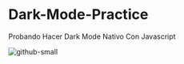 # Dark-Mode-Practice
Probando Hacer Dark Mode Nativo Con Javascript

![github-small](https://repository-images.githubusercontent.com/259715388/13591c80-963d-11ea-9dfa-6a282d11fff6)
